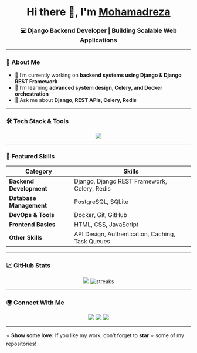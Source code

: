 <h1 align="center">Hi there 👋, I'm <a href="https://github.com/mohamadrezabjr">Mohamadreza</a></h1>
<h3 align="center">💻 Django Backend Developer | Building Scalable Web Applications</h3>


---

### 🧠 About Me

- 🔭 I’m currently working on **backend systems using Django & Django REST Framework**  
- 🌱 I’m learning **advanced system design, Celery, and Docker orchestration**  
- 💬 Ask me about **Django, REST APIs, Celery, Redis**
---

### 🛠️ Tech Stack & Tools

<p align="center">
  <!-- Languages -->
  <img src="https://skillicons.dev/icons?i=python,django,postgresql,redis,docker,linux,git,github,js,html,css,vscode,pycharm&theme=light" />
</p>

---

### 🚀 Featured Skills

| Category | Skills |
|-----------|---------|
| **Backend Development** | Django, Django REST Framework, Celery, Redis |
| **Database Management** | PostgreSQL, SQLite |
| **DevOps & Tools** | Docker, Git, GitHub |
| **Frontend Basics** | HTML, CSS, JavaScript |
| **Other Skills** | API Design, Authentication, Caching, Task Queues |

---

### 📈 GitHub Stats

<p align="center">
  <img src="https://github-readme-stats.vercel.app/api?username=mohamadrezabjr&show_icons=true&theme=tokyonight" />
    <img src="https://github-readme-streak-stats.herokuapp.com/?user=mohamadrezabjr&theme=tokyonight" alt="streaks" />

</p>

---

### 🌍 Connect With Me

<p align="center">
  <a href="mailto:mohamadrezabjr@gmail.com"><img src="https://img.shields.io/badge/Email-D14836?style=for-the-badge&logo=gmail&logoColor=white"/></a>
  <a href="https://github.com/mohamadrezabjr"><img src="https://img.shields.io/badge/GitHub-100000?style=for-the-badge&logo=github&logoColor=white"/></a>
  <a href="https://linkedin.com/in/mohamadrezabjr"><img src="https://img.shields.io/badge/LinkedIn-0077B5?style=for-the-badge&logo=linkedin&logoColor=white"/></a>
</p>

---


⭐ **Show some love:** If you like my work, don’t forget to **star** ⭐ some of my repositories!

